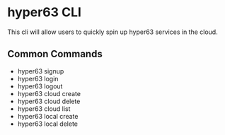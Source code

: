 # hyper63 CLI

This cli will allow users to quickly spin up hyper63 services in the cloud.

## Common Commands

- hyper63 signup
- hyper63 login
- hyper63 logout
- hyper63 cloud create
- hyper63 cloud delete
- hyper63 cloud list
- hyper63 local create
- hyper63 local delete
